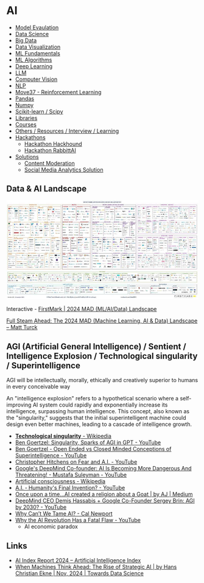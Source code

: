 # AI

- [Model Evaulation](model-evaluation/readme.md)
- [Data Science](data-science/readme.md)
- [Big Data](ai/big-data/readme.md)
- [Data Visualization](ai/data-visualization/readme.md)
- [ML Fundamentals](ml-fundamentals/readme.md)
- [ML Algorithms](ml-algorithms/readme.md)
- [Deep Learning](deep-learning/readme.md)
- [LLM](ai/llm/readme.md)
- [Computer Vision](computer-vision-cv/readme.md)
- [NLP](nlp/readme.md)
- [Move37 - Reinforcement Learning](move-37/readme.md)
- [Pandas](pandas/readme.md)
- [Numpy](numpy/readme.md)
- [Scikit-learn / Scipy](scikit-learn/readme.md)
- [Libraries](libraries/readme.md)
- [Courses](courses/readme.md)
- [Others / Resources / Interview / Learning](ai/others-resources-interview-learning-courses.md)
- [Hackathons](ai/hackathons.md)
	- [Hackathon Hackhound](ai/hackathon-hackhound.md)
	- [Hackathon RabbittAI](ai/hackathon-rabbittai.md)
- [Solutions](ai/solutions.md)
    - [Content Moderation](ai/content-moderation.md)
    - [Social Media Analytics Solution](ai/social-media-analytics-solution.md)

## Data & AI Landscape

![Data & AI Landscape](../media/Data-and-AI-Landscape-2021-v3-small.jpg)

Interactive - [FirstMark | 2024 MAD (ML/AI/Data) Landscape](https://mad.firstmark.com/)

[Full Steam Ahead: The 2024 MAD (Machine Learning, AI & Data) Landscape – Matt Turck](https://mattturck.com/mad2024/)

## AGI (Artificial General Intelligence) / Sentient / Intelligence Explosion / Technological singularity / Superintelligence

AGI will be intellectually, morally, ethically and creatively superior to humans in every conceivable way

An "intelligence explosion" refers to a hypothetical scenario where a self-improving AI system could rapidly and exponentially increase its intelligence, surpassing human intelligence. This concept, also known as the "singularity," suggests that the initial superintelligent machine could design even better machines, leading to a cascade of intelligence growth.

- [**Technological singularity** - Wikipedia](https://en.wikipedia.org/wiki/Technological_singularity)
- [Ben Goertzel: Singularity, Sparks of AGI in GPT - YouTube](https://www.youtube.com/watch?v=27zHyw_oHSI)
- [Ben Goertzel - Open Ended vs Closed Minded Conceptions of Superintelligence - YouTube](https://www.youtube.com/watch?v=4mEsJ3z6T_E)
- [Christopher Hitchens on Fear and A.I. - YouTube](https://www.youtube.com/watch?v=VmKqBlbxfUo)
- [Google's DeepMind Co-founder: AI Is Becoming More Dangerous And Threatening! - Mustafa Suleyman - YouTube](https://www.youtube.com/watch?v=CTxnLsYHWuI)
- [Artificial consciousness - Wikipedia](https://en.wikipedia.org/wiki/Artificial_consciousness)
- [A.I. ‐ Humanity's Final Invention? - YouTube](https://www.youtube.com/watch?v=fa8k8IQ1_X0)
- [Once upon a time…AI created a religion about a Goat | by AJ | Medium](https://medium.com/@Paradith/once-upon-a-time-ai-created-a-religion-about-a-goat-1ff3f40c2f42)
- [DeepMind CEO Demis Hassabis + Google Co-Founder Sergey Brin: AGI by 2030? - YouTube](https://youtu.be/M2ZtBQI2-GY)
- [Why Can’t We Tame AI? - Cal Newport](https://calnewport.com/why-cant-we-tame-ai/)
- [Why the AI Revolution Has a Fatal Flaw - YouTube](https://www.youtube.com/watch?v=hBfhd88DCZA&ab_channel=UndecidedwithMattFerrell)
	- AI economic paradox

## Links

- [AI Index Report 2024 – Artificial Intelligence Index](https://aiindex.stanford.edu/report/)
- [When Machines Think Ahead: The Rise of Strategic AI | by Hans Christian Ekne | Nov, 2024 | Towards Data Science](https://towardsdatascience.com/when-machines-think-ahead-the-rise-of-strategic-ai-91052e4c5da9)
